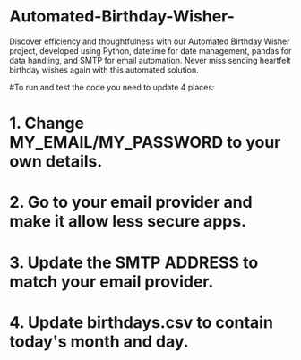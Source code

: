 # Automated-Birthday-Wisher-
Discover efficiency and thoughtfulness with our Automated Birthday Wisher project, developed using Python, datetime for date management, pandas for data handling, and SMTP for email automation. Never miss sending heartfelt birthday wishes again with this automated solution.

#To run and test the code you need to update 4 places:
# 1. Change MY_EMAIL/MY_PASSWORD to your own details.
# 2. Go to your email provider and make it allow less secure apps.
# 3. Update the SMTP ADDRESS to match your email provider.
# 4. Update birthdays.csv to contain today's month and day.
